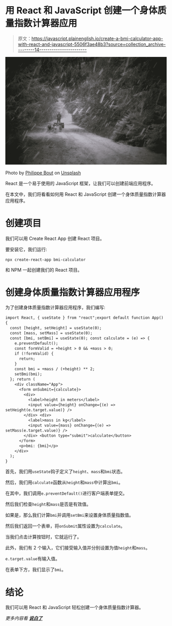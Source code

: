 # 用 React 和 JavaScript 创建一个身体质量指数计算器应用

> 原文：<https://javascript.plainenglish.io/create-a-bmi-calculator-app-with-react-and-javascript-5506f3ae48b3?source=collection_archive---------14----------------------->

![](img/3fe9b922fa7e6c8e26759d2a2163525b.png)

Photo by [Philippe Bout](https://unsplash.com/@flipboo?utm_source=medium&utm_medium=referral) on [Unsplash](https://unsplash.com?utm_source=medium&utm_medium=referral)

React 是一个易于使用的 JavaScript 框架，让我们可以创建前端应用程序。

在本文中，我们将看看如何用 React 和 JavaScript 创建一个身体质量指数计算器应用程序。

# 创建项目

我们可以用 Create React App 创建 React 项目。

要安装它，我们运行:

```
npx create-react-app bmi-calculator
```

和 NPM 一起创建我们的 React 项目。

# 创建身体质量指数计算器应用程序

为了创建身体质量指数计算器应用程序，我们编写:

```
import React, { useState } from "react";export default function App() {
  const [height, setHeight] = useState(0);
  const [mass, setMass] = useState(0);
  const [bmi, setBmi] = useState(0); const calculate = (e) => {
    e.preventDefault();
    const formValid = +height > 0 && +mass > 0;
    if (!formValid) {
      return;
    }
    const bmi = +mass / (+height) ** 2;
    setBmi(bmi);
  }; return (
    <div className="App">
      <form onSubmit={calculate}>
        <div>
          <label>height in meters</label>
          <input value={height} onChange={(e) => setHeight(e.target.value)} />
        </div> <div>
          <label>mass in kg</label>
          <input value={mass} onChange={(e) => setMass(e.target.value)} />
        </div> <button type="submit">calculate</button>
      </form>
      <p>bmi: {bmi}</p>
    </div>
  );
}
```

首先，我们用`useState`钩子定义了`height`、`mass`和`bmi`状态。

然后，我们用`calculate`函数从`height`和`mass`中计算出`bmi`。

在其中，我们调用`e.preventDefault()`进行客户端表单提交。

然后我们检查`height`和`mass`是否是有效值。

如果是，那么我们计算`bmi`并调用`setBmi`来设置身体质量指数值。

然后我们返回一个表单，将`onSubmit`属性设置为`calculate`。

当我们点击计算按钮时，它就运行了。

此外，我们有 2 个输入，它们接受输入值并分别设置为值`height`和`mass`。

`e.target.value`有输入值。

在表单下方，我们显示了`bmi`。

# 结论

我们可以用 React 和 JavaScript 轻松创建一个身体质量指数计算器。

*更多内容看* [***说白了***](http://plainenglish.io)